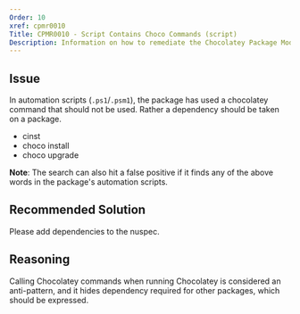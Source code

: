 ```yaml
---
Order: 10
xref: cpmr0010
Title: CPMR0010 - Script Contains Choco Commands (script)
Description: Information on how to remediate the Chocolatey Package Moderation Rule 0010
---
```


## Issue

In automation scripts (`.ps1`/`.psm1`), the package has used a chocolatey command that should not be used. Rather a dependency should be taken on a package.

 * cinst
 * choco install
 * choco upgrade

**Note**: The search can also hit a false positive if it finds any of the above words in the package's automation scripts.

## Recommended Solution

Please add dependencies to the nuspec.

## Reasoning

Calling Chocolatey commands when running Chocolatey is considered an anti-pattern, and it hides dependency required for other packages, which should be expressed.
